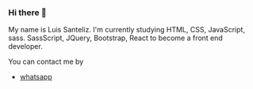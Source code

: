 ### Hi there 👋
My name is Luis Santeliz. I'm currently studying HTML, CSS, JavaScript, sass. SassScript, JQuery, Bootstrap, React to become a front end developer.

You can contact me by
- [whatsapp](https://wa.me/584127924818)


